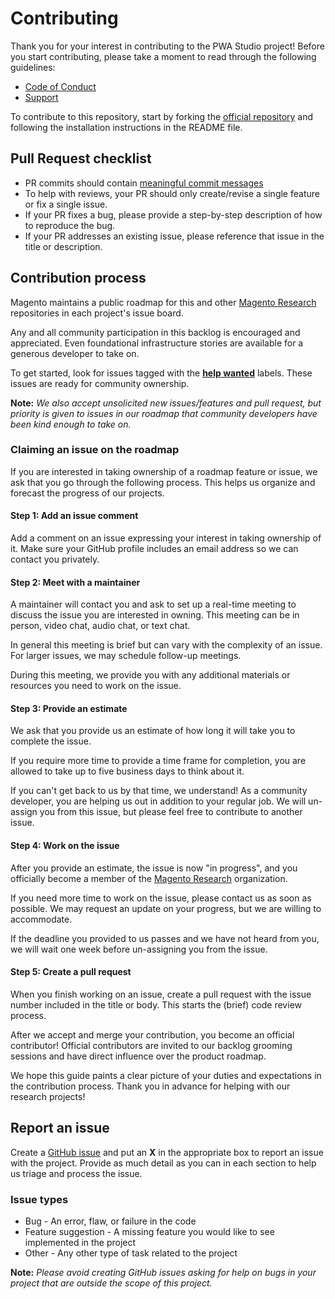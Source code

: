 # Contributing

Thank you for your interest in contributing to the PWA Studio project! Before you start contributing, please take a moment to read through the following guidelines:

-   [Code of Conduct]
-   [Support]

To contribute to this repository, start by forking the [official repository] and following the installation instructions in the README file.

## Pull Request checklist

-   PR commits should contain [meaningful commit messages]
-   To help with reviews, your PR should only create/revise a single feature or fix a single issue.
-   If your PR fixes a bug, please provide a step-by-step description of how to reproduce the bug.
-   If your PR addresses an existing issue, please reference that issue in the title or description.

## Contribution process

Magento maintains a public roadmap for this and other [Magento Research] repositories in each project's issue board.

Any and all community participation in this backlog is encouraged and appreciated.
Even foundational infrastructure stories are available for a generous developer to take on.

To get started, look for issues tagged with the **[help wanted]** labels.
These issues are ready for community ownership.

**Note:**
_We also accept unsolicited new issues/features and pull request, but priority is given to issues in our roadmap that community developers have been kind enough to take on._

### Claiming an issue on the roadmap

If you are interested in taking ownership of a roadmap feature or issue, we ask that you go through the following process.
This helps us organize and forecast the progress of our projects.

#### Step 1: Add an issue comment

Add a comment on an issue expressing your interest in taking ownership of it.
Make sure your GitHub profile includes an email address so we can contact you privately.

#### Step 2: Meet with a maintainer

A maintainer will contact you and ask to set up a real-time meeting to discuss the issue you are interested in owning.
This meeting can be in person, video chat, audio chat, or text chat.

In general this meeting is brief but can vary with the complexity of an issue.
For larger issues, we may schedule follow-up meetings.

During this meeting, we provide you with any additional materials or resources you need to work on the issue.

#### Step 3: Provide an estimate

We ask that you provide us an estimate of how long it will take you to complete the issue.

If you require more time to provide a time frame for completion, you are allowed to take up to five business days to think about it.

If you can't get back to us by that time, we understand!
As a community developer, you are helping us out in addition to your regular job.
We will un-assign you from this issue, but please feel free to contribute to another issue.

#### Step 4: Work on the issue

After you provide an estimate, the issue is now "in progress", and
you officially become a member of the [Magento Research] organization.

If you need more time to work on the issue, please contact us as soon as possible.
We may request an update on your progress, but we are willing to accommodate.

If the deadline you provided to us passes and we have not heard from you, we will wait one week before un-assigning you from the issue.

#### Step 5: Create a pull request

When you finish working on an issue, create a pull request with the issue number included in the title or body.
This starts the (brief) code review process.

After we accept and merge your contribution, you become an official contributor!
Official contributors are invited to our backlog grooming sessions and have direct influence over the product roadmap.

We hope this guide paints a clear picture of your duties and expectations in the contribution process. Thank you in advance for helping with our research projects!

## Report an issue

Create a [GitHub issue] and put an **X** in the appropriate box to report an issue with the project.
Provide as much detail as you can in each section to help us triage and process the issue.

### Issue types

-   Bug - An error, flaw, or failure in the code
-   Feature suggestion - A missing feature you would like to see implemented in the project
-   Other - Any other type of task related to the project

**Note:**
_Please avoid creating GitHub issues asking for help on bugs in your project that are outside the scope of this project._

[code of conduct]: CODE_OF_CONDUCT.md
[support]: SUPPORT.md
[official repository]: https://github.com/magento-research/pwa-studio
[meaningful commit messages]: https://chris.beams.io/posts/git-commit/
[github issue]: https://github.com/magento-research/pwa-studio/issues/new
[magento research]: https://github.com/magento-research
[help wanted]: https://github.com/magento-research/pwa-studio/issues?q=is%3Aissue+is%3Aopen+label%3A%22help+wanted%22
